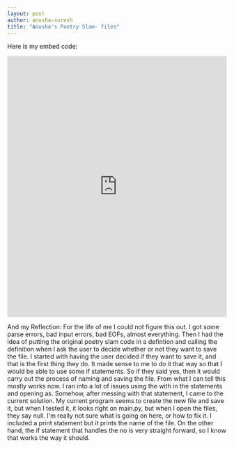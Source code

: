 ```yaml
---
layout: post
author: anusha-suresh
title: "Anusha's Poetry Slam- files"
---
```


Here is my embed code:
<iframe src="https://trinket.io/embed/python/2fde4936bf" width="100%" height="600" frameborder="0" marginwidth="0" marginheight="0" allowfullscreen></iframe>

And my Reflection:
  For the life of me I could not figure this out. I got some parse errors, bad input errors, bad EOFs, almost everything. Then I had the idea of putting the original poetry slam code in a defintion and calling the definition when I ask the user to decide whether or not they want to save the file. I started with having the user decided if they want to save it, and that is the first thing they do. It made sense to me to do it that way so that I would be able to use some if statements. So if they said yes, then it would carry out the process of naming and saving the file. From what I can tell this mostly works now. I ran into a lot of issues using the with in the statements and opening as. Somehow, after messing with that statement, I came to the current solution. My current program seems to create the new file and save it, but when I tested it, it looks right on main.py, but when I open the files, they say null. I'm really not sure what is going on here, or how to fix it. I included a print statement but it prints the name of the file. On the other hand, the if statement that handles the no is very straight forward, so I know that works the way it should.

